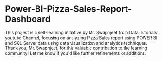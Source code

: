 # Power-BI-Pizza-Sales-Report-Dashboard
This project is a self-learning initiative by Mr. Swapnjeet from Data Tutorials youtube Channel, focusing on analyzing Pizza Sales report using POWER BI and SQL Server data using data visualization and analytics techniques. Thank you, Mr. Swapnjeet, for this valuable contribution to the learning community! Let me know if you'd like further refinements or additions.
